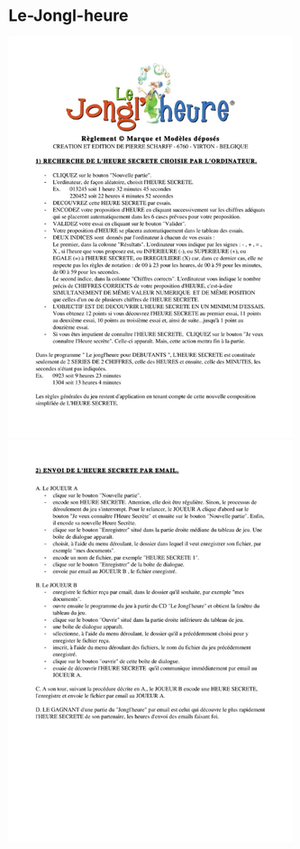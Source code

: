# Le-Jongl-heure

![manual-1](https://github.com/LeJonglheure/Le-Jongl-heure/blob/master/mode%20d'emploi/manuel-1.png)
![manual-2](https://github.com/LeJonglheure/Le-Jongl-heure/blob/master/mode%20d'emploi/manuel-2.png)
